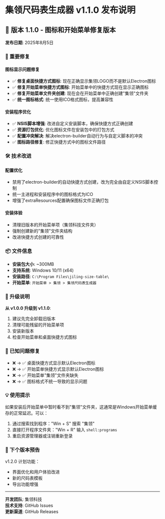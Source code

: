 # 集领尺码表生成器 v1.1.0 发布说明

## 🎉 版本 1.1.0 - 图标和开始菜单修复版本

**发布日期**: 2025年8月5日

### 🔧 重要修复

#### 图标显示问题修复
- ✅ **修复桌面快捷方式图标**: 现在正确显示集领LOGO而不是默认Electron图标
- ✅ **修复开始菜单快捷方式图标**: 开始菜单中的快捷方式现在显示正确图标
- ✅ **修复开始菜单文件夹创建**: 现在会在开始菜单中正确创建"集领"文件夹
- ✅ **统一图标格式**: 统一使用ICO格式图标，提高兼容性

#### 安装程序优化
- ✅ **NSIS脚本增强**: 改进自定义安装脚本，确保快捷方式正确创建
- ✅ **资源打包优化**: 优化图标文件在安装包中的打包方式
- ✅ **配置冲突解决**: 解决electron-builder自动行为与自定义脚本的冲突
- ✅ **图标路径修复**: 修正快捷方式中的图标文件路径

### 🛠️ 技术改进

#### 配置优化
- 禁用了electron-builder的自动快捷方式创建，改为完全由自定义NSIS脚本控制
- 统一主进程和安装程序中的图标格式为ICO
- 增强了extraResources配置确保图标文件正确打包

#### 安装体验
- 清理旧版本的开始菜单项（集领科技文件夹）
- 强制创建新的"集领"文件夹结构
- 改进快捷方式创建的可靠性

### 📦 文件信息

- **安装包大小**: ~300MB
- **支持系统**: Windows 10/11 (x64)
- **安装路径**: `C:\Program Files\jiling-size-table\`
- **开始菜单**: `开始菜单 > 集领 > 集领尺码表生成器`

### 🔄 升级说明

**从 v1.0.0 升级到 v1.1.0**:
1. 建议先完全卸载旧版本
2. 清理可能残留的开始菜单项
3. 安装新版本
4. 检查开始菜单和桌面快捷方式图标

### 🐛 已知问题修复

- ❌ → ✅ 桌面快捷方式显示默认Electron图标
- ❌ → ✅ 开始菜单快捷方式显示默认Electron图标  
- ❌ → ✅ 开始菜单"集领"文件夹缺失
- ❌ → ✅ 图标格式不统一导致的显示问题

### 💡 使用提示

如果安装后开始菜单中暂时看不到"集领"文件夹，这通常是Windows开始菜单缓存的正常延迟。可以：
1. 通过搜索找到程序："Win + S" 搜索 "集领"
2. 直接打开程序文件夹："Win + R" 输入 `shell:programs`
3. 重启资源管理器或注销重新登录

### 🔮 下个版本预告

v1.2.0 计划功能：
- 界面优化和用户体验改进
- 新的尺码表模板
- 导出功能增强

---

**开发团队**: 集领科技  
**技术支持**: GitHub Issues  
**更新渠道**: GitHub Releases
